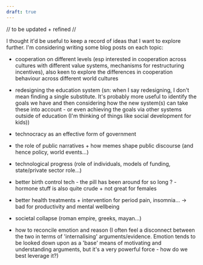 ```yaml
---
draft: true
---
```



// to be updated + refined // 

I thought it'd be useful to keep a record of ideas that I want to explore further. I'm considering writing some blog posts on each topic:

- cooperation on different levels (esp interested in cooperation across cultures with different value systems, mechanisms for restructuring incentives), also keen to explore the differences in cooperation behaviour across different world cultures

- redesigning the education system (sn: when I say redesigning, I don't mean finding a single substitute. It's probably more useful to identify the goals we have and then considering how the new system(s) can take these into account - or even achieving the goals via other systems outside of education (I'm thinking of things like social development for kids))

- technocracy as an effective form of government 

- the role of public narratives + how memes shape public discourse (and hence policy, world events...) 

- technological progress (role of individuals, models of funding, state/private sector role...)

- better birth control tech -  the pill has been around for so long ? - hormone stuff is also quite crude + not great for females

- better health treatments + intervention for period pain, insomnia... → bad for productivity and mental wellbeing

- societal collapse (roman empire, greeks, mayan...)

- how to reconcile emotion and reason (I often feel a disconnect between the two in terms of 'internalising' arguments/evidence. Emotion tends to be looked down upon as a 'base' means of motivating and understanding arguments, but it's a very powerful force - how do we best leverage it?) 
